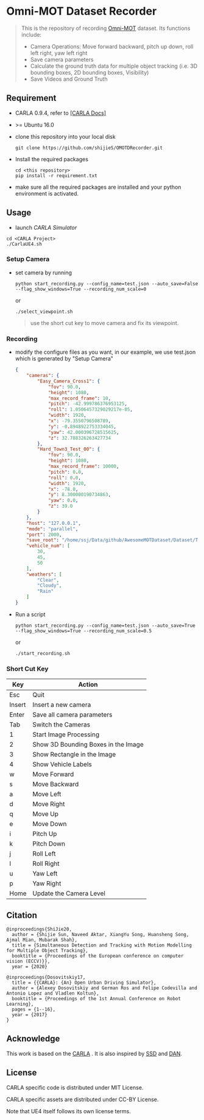 # Omni-MOT Dataset Recorder
> This is the repository of recording [Omni-MOT]() dataset. Its functions include: 
>
> - Camera Operations: Move forward backward, pitch up down, roll left right, yaw left right
> - Save camera parameters
> - Calculate the ground truth data for multiple object tracking (i.e. 3D bounding boxes, 2D bounding boxes, Visibility)
> - Save Videos and Ground Truth

## Requirement
- CARLA 0.9.4, refer to [[CARLA Docs]](https://carla.readthedocs.io/en/latest/getting_started/)

- \>= Ubuntu 16.0

- clone this repository into your local disk

  ```shell
  git clone https://github.com/shijieS/OMOTDRecorder.git
  ```

- Install the required packages

  ```shell
  cd <this repository>
  pip install -r requirement.txt
  ```

- make sure all the required packages are installed and your python environment is activated.

## Usage

- launch *CARLA Simulator*

```shell
cd <CARLA Project>
./CarlaUE4.sh
```

### Setup Camera

- set camera by running 

  ```shell
  python start_recording.py --config_name=test.json --auto_save=False --flag_show_windows=True --recording_num_scale=0
  ```

  or

  ```shell
  ./select_viewpoint.sh
  ```

  > use the short cut key to move camera and fix its viewpoint.

### Recording

- modify the configure files as you want, in our example, we use test.json which is generated by "Setup Camera"

  ```json
  {
      "cameras": {
          "Easy_Camera_Cross1": {
              "fov": 90.0,
              "height": 1080,
              "max_record_frame": 10,
              "pitch": -42.999786376953125,
              "roll": 1.0506457329029217e-05,
              "width": 1920,
              "x": -79.3550796508789,
              "y": -0.8948922753334045,
              "yaw": 42.000396728515625,
              "z": 32.788326263427734
          },
          "Hard_Town3_Test_00": {
              "fov": 90.0,
              "height": 1080,
              "max_record_frame": 10000,
              "pitch": 0.0,
              "roll": 0.0,
              "width": 1920,
              "x": -78.0,
              "y": 8.300000190734863,
              "yaw": 0.0,
              "z": 39.0
          }
      },
      "host": "127.0.0.1",
      "mode": "parallel", 
      "port": 2000,
      "save_root": "/home/ssj/Data/github/AwesomeMOTDataset/Dataset/Temp",
      "vehicle_num": [
          30,
          45,
          50
      ],
      "weathers": [
          "Clear",
          "Cloudy",
          "Rain"
      ]
  }
  ```

- Run a script

  ```shell
  python start_recording.py --config_name=test.json --auto_save=True --flag_show_windows=True --recording_num_scale=0.5
  ```

  or

  ```shell
  ./start_recording.sh
  ```

  

### Short Cut Key

| Key    | Action                              |
| ------ | ----------------------------------- |
| Esc    | Quit                                |
| Insert | Insert a new camera                 |
| Enter  | Save all camera parameters          |
| Tab    | Switch the Cameras                  |
| 1      | Start Image Processing              |
| 2      | Show 3D Bounding Boxes in the Image |
| 3      | Show Rectangle in the Image         |
| 4      | Show Vehicle Labels                 |
| w      | Move Forward                        |
| s      | Move Backward                       |
| a      | Move Left                           |
| d      | Move Right                          |
| q      | Move Up                             |
| e      | Move Down                           |
| i      | Pitch Up                            |
| k      | Pitch Down                          |
| j      | Roll Left                           |
| l      | Roll Right                          |
| u      | Yaw Left                            |
| p      | Yaw Right                           |
| Home   | Update the Camera Level             |

## Citation

```
@inproceedings{ShiJie20,
  author = {Shijie Sun, Naveed Aktar, XiangYu Song, Huansheng Song, Ajmal Mian, Mubarak Shah},
  title = {Simultaneous Detection and Tracking with Motion Modelling for Multiple Object Tracking},
  booktitle = {Proceedings of the European conference on computer vision (ECCV)}},
  year = {2020}

@inproceedings{Dosovitskiy17,
  title = {{CARLA}: {An} Open Urban Driving Simulator},
  author = {Alexey Dosovitskiy and German Ros and Felipe Codevilla and Antonio Lopez and Vladlen Koltun},
  booktitle = {Proceedings of the 1st Annual Conference on Robot Learning},
  pages = {1--16},
  year = {2017}
}
```

## Acknowledge

This work is based on the [CARLA](https://github.com/carla-simulator/carla) . It is also inspired by [SSD](https://github.com/amdegroot/ssd.pytorch) and [DAN](https://www.researchgate.net/publication/334508412_Deep_Affinity_Network_for_Multiple_Object_Tracking).

## License

CARLA specific code is distributed under MIT License.

CARLA specific assets are distributed under CC-BY License.

Note that UE4 itself follows its own license terms.



